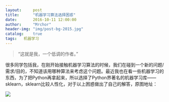 ```yaml
---
layout:     post
title:      "机器学习算法选择困惑"
date:       2016-10-11 12:00:00
author:     "Mrchor"
header-img: "img/post-bg-2015.jpg"
catalog:	true
tags:	机器学习
---
```


> “这就是我，一个低调的作者。”


很多同学包括我，在刚开始接触机器学习算法的时候，我们在碰到一个新的问题/需求/目的，不知道该用哪种算法来考虑这个问题。最近我也在看一些机器学习的东西，为了把Python再拿起来，所以选择了Python界著名的机器学习库——sklearn，sklearn比较人性化，对于以上困惑做出了自己的解答，原图地址：

![](http://images2015.cnblogs.com/blog/656602/201610/656602-20161011093506336-911029781.png)

